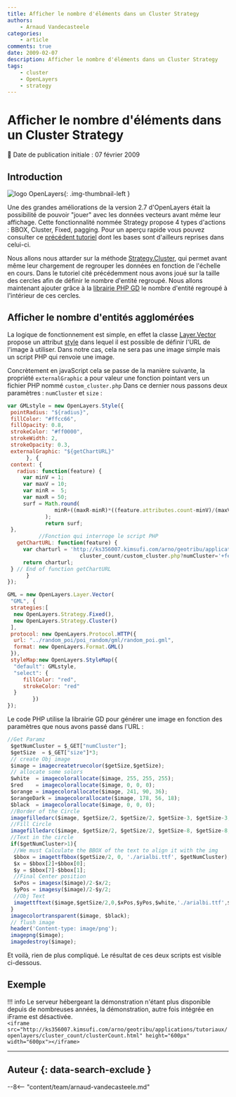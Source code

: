 ```yaml
---
title: Afficher le nombre d'éléments dans un Cluster Strategy
authors:
    - Arnaud Vandecasteele
categories:
    - article
comments: true
date: 2009-02-07
description: Afficher le nombre d'éléments dans un Cluster Strategy
tags:
    - cluster
    - OpenLayers
    - strategy
---
```


# Afficher le nombre d'éléments dans un Cluster Strategy

:calendar: Date de publication initiale : 07 février 2009

## Introduction

![logo OpenLayers](https://cdn.geotribu.fr/img/logos-icones/logiciels_librairies/openlayers.png "logo OpenLayers"){: .img-thumbnail-left }

Une des grandes améliorations de la version 2.7 d'OpenLayers était la possibilité de pouvoir "jouer" avec les données vecteurs avant même leur affichage. Cette fonctionnalité nommée Strategy propose 4 types d'actions : BBOX, Cluster, Fixed, pagging. Pour un aperçu rapide vous pouvez consulter ce [précédent tutoriel](http://geotribu.net/node/47) dont les bases sont d'ailleurs reprises dans celui-ci.

Nous allons nous attarder sur la méthode [Strategy.Cluster](http://dev.openlayers.org/releases/OpenLayers-2.7/doc/apidocs/files/OpenLayers/Strategy/Cluster-js.html), qui permet avant même leur chargement de regrouper les données en fonction de l'échelle en cours. Dans le tutoriel cité précédemment nous avons joué sur la taille des cercles afin de définir le nombre d'entité regroupé. Nous allons maintenant ajouter grâce à la [librairie PHP GD](http://fr.php.net/gd) le nombre d'entité regroupé à l'intérieur de ces cercles.

## Afficher le nombre d'entités agglomérées

La logique de fonctionnement est simple, en effet la classe [Layer.Vector](http://dev.openlayers.org/releases/OpenLayers-2.7/doc/apidocs/files/OpenLayers/Layer/Vector-js.html) propose un attribut [style](http://dev.openlayers.org/releases/OpenLayers-2.7/doc/apidocs/files/OpenLayers/Feature/Vector-js.html#OpenLayers.Feature.Vector.style) dans lequel il est possible de définir l'URL de l'image à utiliser. Dans notre cas, cela ne sera pas une image simple mais un script PHP qui renvoie une image.

Concrètement en javaScript cela se passe de la manière suivante, la propriété `externalGraphic` a pour valeur une fonction pointant vers un fichier PHP nommé `custom_cluster.php` Dans ce dernier nous passons deux paramètres : `numCluster` et `size` :

```javascript
var GMLstyle = new OpenLayers.Style({
 pointRadius: "${radius}",
 fillColor: "#ffcc66",
 fillOpacity: 0.8,
 strokeColor: "#ff0000",
 strokeWidth: 2,
 strokeOpacity: 0.3,
 externalGraphic: "${getChartURL}"  
      }, {
 context: {
   radius: function(feature) {  
     var minV = 1;
     var maxV = 10;
     var minR =  5;
     var maxR = 50;
     surf = Math.round(
               minR+((maxR-minR)*((feature.attributes.count-minV)/(maxV-minV)))
            );  
            return surf;
 },
          //Fonction qui interroge le script PHP
   getChartURL: function(feature) {
     var charturl = 'http://ks356007.kimsufi.com/arno/geotribu/applications/tutoriaux/openlayers/
                       cluster_count/custom_cluster.php?numCluster='+feature.attributes.count+'&size='+surf;
     return charturl;
 } // End of function getChartURL
      }
});

GML = new OpenLayers.Layer.Vector(
 "GML", {
 strategies:[
  new OpenLayers.Strategy.Fixed(),
  new OpenLayers.Strategy.Cluster()
 ],
 protocol: new OpenLayers.Protocol.HTTP({
  url: "../random_poi/poi_random/gml/random_poi.gml",
  format: new OpenLayers.Format.GML()
 }),
 styleMap:new OpenLayers.StyleMap({
  "default": GMLstyle,
  "select": {
     fillColor: "red",
     strokeColor: "red"
  }
        })
});
```

Le code PHP utilise la librairie GD pour générer une image en fonction des paramètres que nous avons passé dans l'URL :

```javascript
//Get Paramz
 $getNumCluster = $_GET["numCluster"];
 $getSize  = $_GET["size"]*3;
 // create Obj image
 $image = imagecreatetruecolor($getSize,$getSize);
 // allocate some solors
 $white  = imagecolorallocate($image, 255, 255, 255);
 $red    = imagecolorallocate($image, 0, 0, 0);
 $orange = imagecolorallocate($image, 241, 90, 36);
 $orangeDark = imagecolorallocate($image, 178, 56, 18);
 $black  = imagecolorallocate($image, 0, 0, 0);
 //Border of the Circle
 imagefilledarc($image, $getSize/2, $getSize/2, $getSize-3, $getSize-3, 0, 360 , $orangeDark, IMG_ARC_PIE);
 //Fill Circle
 imagefilledarc($image, $getSize/2, $getSize/2, $getSize-8, $getSize-8, 0, 360 , $orange, IMG_ARC_PIE);
 //Text in the circle
 if($getNumCluster>1){
  //We must Calculate the BBOX of the text to align it with the img
  $bbox = imagettfbbox($getSize/2, 0, './arialbi.ttf', $getNumCluster);
  $x = $bbox[2]+$bbox[0];
  $y = $bbox[7]-$bbox[1];
  //Final Center position
  $xPos = imagesx($image)/2-$x/2;
  $yPos = imagesy($image)/2-$y/2;
  //Obj Text
  imagettftext($image,$getSize/2,0,$xPos,$yPos,$white,'./arialbi.ttf',$getNumCluster);
 }
 imagecolortransparent($image, $black);
 // flush image
 header('Content-type: image/png');
 imagepng($image);
 imagedestroy($image);
```

Et voilà, rien de plus compliqué. Le résultat de ces deux scripts est visible ci-dessous.

## Exemple

!!! info
    Le serveur hébergeant la démonstration n'étant plus disponible depuis de nombreuses années, la démonstration, autre fois intégrée en iFrame est désactivée.  
    `<iframe src="http://ks356007.kimsufi.com/arno/geotribu/applications/tutoriaux/openlayers/cluster_count/clusterCount.html" height="600px" width="600px"></iframe>`

----

## Auteur {: data-search-exclude }

--8<-- "content/team/arnaud-vandecasteele.md"
